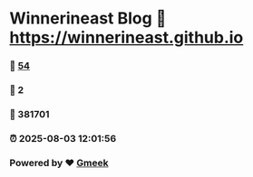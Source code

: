 # Winnerineast Blog :link: https://winnerineast.github.io 
### :page_facing_up: [54](https://winnerineast.github.io/tag.html) 
### :speech_balloon: 2 
### :hibiscus: 381701 
### :alarm_clock: 2025-08-03 12:01:56 
### Powered by :heart: [Gmeek](https://github.com/Meekdai/Gmeek)
